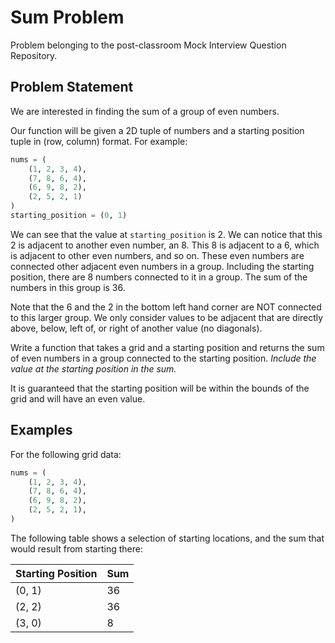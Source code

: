 # Sum Problem

Problem belonging to the post-classroom Mock Interview Question Repository.

## Problem Statement

We are interested in finding the sum of a group of even numbers.

Our function will be given a 2D tuple of numbers and a starting position tuple in (row, column) format. For example:

```py
nums = (
    (1, 2, 3, 4),
    (7, 8, 6, 4),
    (6, 9, 8, 2),
    (2, 5, 2, 1)
)
starting_position = (0, 1)
```

We can see that the value at `starting_position` is 2. We can notice that this 2 is adjacent to another even number, an 8. This 8 is adjacent to a 6, which is adjacent to other even numbers, and so on. These even numbers are connected other adjacent even numbers in a group. Including the starting position, there are 8 numbers connected to it in a group. The sum of the numbers in this group is 36.

Note that the 6 and the 2 in the bottom left hand corner are NOT connected to this larger group. We only consider values to be adjacent that are directly above, below, left of, or right of another value (no diagonals).

Write a function that takes a grid and a starting position and returns the sum of even numbers in a group connected to the starting position. _Include the value at the starting position in the sum._

It is guaranteed that the starting position will be within the bounds of the grid and will have an even value.

## Examples

For the following grid data:

```py
nums = (
    (1, 2, 3, 4),
    (7, 8, 6, 4),
    (6, 9, 8, 2),
    (2, 5, 2, 1),
)
```

The following table shows a selection of starting locations, and the sum that would result from starting there:

| Starting Position | Sum |
| ----------------- | --- |
| (0, 1)            | 36  |
| (2, 2)            | 36  |
| (3, 0)            | 8   |
